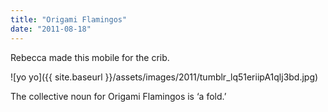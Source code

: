 ```yaml
---
title: "Origami Flamingos"
date: "2011-08-18"
---
```


Rebecca made this mobile for the crib.

![yo yo]({{ site.baseurl }}/assets/images/2011/tumblr_lq51eriipA1qlj3bd.jpg)

The collective noun for Origami Flamingos is ‘a fold.’
